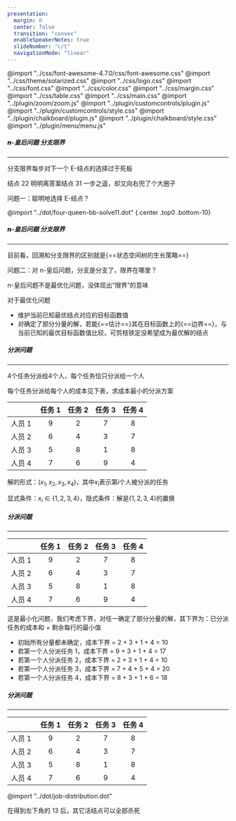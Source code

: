 ```yaml
---
presentation:
  margin: 0
  center: false
  transition: "convex"
  enableSpeakerNotes: true
  slideNumber: "c/t"
  navigationMode: "linear"
---
```


@import "../css/font-awesome-4.7.0/css/font-awesome.css"
@import "../css/theme/solarized.css"
@import "../css/logo.css"
@import "../css/font.css"
@import "../css/color.css"
@import "../css/margin.css"
@import "../css/table.css"
@import "../css/main.css"
@import "../plugin/zoom/zoom.js"
@import "../plugin/customcontrols/plugin.js"
@import "../plugin/customcontrols/style.css"
@import "../plugin/chalkboard/plugin.js"
@import "../plugin/chalkboard/style.css"
@import "../plugin/menu/menu.js"



<!-- slide data-notes="" -->

##### <span style="font-weight:900">n</span>-皇后问题 分支限界

---

分支限界每步对下一个 E-结点的选择过于死板

结点 22 明明离答案结点 31 一步之遥，却又向右兜了个大圈子

问题一：聪明地选择 E-结点？

@import "../dot/four-queen-bb-solve11.dot" {.center .top0 .bottom-10}

<!-- slide data-notes="" -->

##### <span style="font-weight:900">n</span>-皇后问题 分支限界

---

目前看，回溯和分支限界的区别就是{==状态空间树的生长策略==}

问题二：对 n-皇后问题，分支是分支了，限界在哪里？

<div class="top4"></div>

n-皇后问题不是最优化问题，没体现出“限界”的意味

对于最优化问题

- 维护当前已知最优结点对应的目标函数值
- 对确定了部分分量的解，若能{==估计==}其在目标函数上的{==边界==}，与当前已知的最优目标函数值比较，可剪枝铁定没希望成为最优解的结点

<!-- slide data-notes="" -->

##### 分派问题

---

$4$个任务分派给$4$个人，每个任务恰只分派给一个人

每个任务分派给每个人的成本见下表，求成本最小的分派方案

<div class="left8 righta top-2 tighttable row1-4-column2-5-fullborder">

|    &ensp;     | 任务 1 | 任务 2 | 任务 3 | 任务 4 |
| :-----------: | :----: | :----: | :----: | :----: |
| 人员 1 &zwnj; |   9    |   2    |   7    |   8    |
| 人员 2 &zwnj; |   6    |   4    |   3    |   7    |
| 人员 3 &zwnj; |   5    |   8    |   1    |   8    |
| 人员 4 &zwnj; |   7    |   6    |   9    |   4    |

</div>

解的形式：$(x_1, x_2, x_3, x_4)$，其中$x_i$表示第$i$个人被分派的任务

显式条件：$x_i \in \{1,2,3,4\}$，隐式条件：解是$\{1,2,3,4\}$的置换

<!-- slide vertical=true data-notes="" -->

##### 分派问题

---

<div class="left8 righta top-2 tighttable row1-4-column2-5-fullborder">

|    &ensp;     | 任务 1 | 任务 2 | 任务 3 | 任务 4 |
| :-----------: | :----: | :----: | :----: | :----: |
| 人员 1 &zwnj; |   9    |   2    |   7    |   8    |
| 人员 2 &zwnj; |   6    |   4    |   3    |   7    |
| 人员 3 &zwnj; |   5    |   8    |   1    |   8    |
| 人员 4 &zwnj; |   7    |   6    |   9    |   4    |

</div>

这是最小化问题，我们考虑下界，对任一确定了部分分量的解，其下界为：已分派任务的成本和 + 剩余每行的最小值

- 初始所有分量都未确定，成本下界 = 2 + 3 + 1 + 4 = 10
- 若第一个人分派任务 1，成本下界 = 9 + 3 + 1 + 4 = 17
- 若第一个人分派任务 2，成本下界 = 2 + 3 + 1 + 4 = 10
- 若第一个人分派任务 3，成本下界 = 7 + 4 + 5 + 4 = 20
- 若第一个人分派任务 4，成本下界 = 8 + 3 + 1 + 6 = 18

<!-- slide vertical=true data-notes="" -->

##### 分派问题

---

<div class="left8 righta top-2 tighttable row1-4-column2-5-fullborder">

|    &ensp;     | 任务 1 | 任务 2 | 任务 3 | 任务 4 |
| :-----------: | :----: | :----: | :----: | :----: |
| 人员 1 &zwnj; |   9    |   2    |   7    |   8    |
| 人员 2 &zwnj; |   6    |   4    |   3    |   7    |
| 人员 3 &zwnj; |   5    |   8    |   1    |   8    |
| 人员 4 &zwnj; |   7    |   6    |   9    |   4    |

</div>

@import "../dot/job-distribution.dot"

在得到左下角的 13 后，其它活结点可以全部杀死
